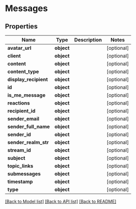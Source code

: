 # Messages


## Properties
Name | Type | Description | Notes
------------ | ------------- | ------------- | -------------
**avatar_url** | **object** |  | [optional] 
**client** | **object** |  | [optional] 
**content** | **object** |  | [optional] 
**content_type** | **object** |  | [optional] 
**display_recipient** | **object** |  | [optional] 
**id** | **object** |  | [optional] 
**is_me_message** | **object** |  | [optional] 
**reactions** | **object** |  | [optional] 
**recipient_id** | **object** |  | [optional] 
**sender_email** | **object** |  | [optional] 
**sender_full_name** | **object** |  | [optional] 
**sender_id** | **object** |  | [optional] 
**sender_realm_str** | **object** |  | [optional] 
**stream_id** | **object** |  | [optional] 
**subject** | **object** |  | [optional] 
**topic_links** | **object** |  | [optional] 
**submessages** | **object** |  | [optional] 
**timestamp** | **object** |  | [optional] 
**type** | **object** |  | [optional] 

[[Back to Model list]](../README.md#documentation-for-models) [[Back to API list]](../README.md#documentation-for-api-endpoints) [[Back to README]](../README.md)


